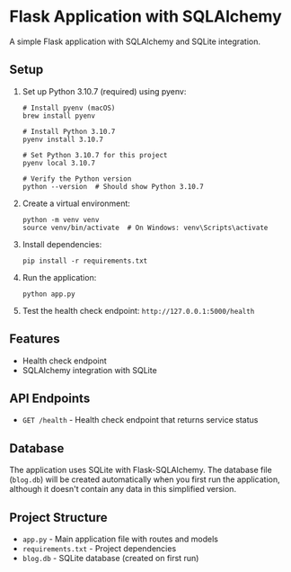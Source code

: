 # Flask Application with SQLAlchemy

A simple Flask application with SQLAlchemy and SQLite integration.

## Setup

1. Set up Python 3.10.7 (required) using pyenv:
   ```
   # Install pyenv (macOS)
   brew install pyenv

   # Install Python 3.10.7
   pyenv install 3.10.7

   # Set Python 3.10.7 for this project
   pyenv local 3.10.7

   # Verify the Python version
   python --version  # Should show Python 3.10.7
   ```

2. Create a virtual environment:
   ```
   python -m venv venv
   source venv/bin/activate  # On Windows: venv\Scripts\activate
   ```

3. Install dependencies:
   ```
   pip install -r requirements.txt
   ```

4. Run the application:
   ```
   python app.py
   ```

4. Test the health check endpoint: `http://127.0.0.1:5000/health`

## Features

- Health check endpoint
- SQLAlchemy integration with SQLite

## API Endpoints

- `GET /health` - Health check endpoint that returns service status

## Database

The application uses SQLite with Flask-SQLAlchemy. The database file (`blog.db`) will be created automatically when you first run the application, although it doesn't contain any data in this simplified version.

## Project Structure

- `app.py` - Main application file with routes and models
- `requirements.txt` - Project dependencies
- `blog.db` - SQLite database (created on first run) 